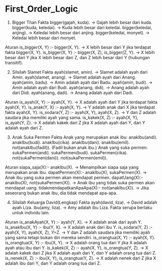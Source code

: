 # First_Order_Logic
1. Bigger Than
Fakta
bigger(gajah, kuda). → Gajah lebih besar dari kuda.
bigger(kuda, keledai). → Kuda lebih besar dari keledai.
bigger(keledai, anjing). → Keledai lebih besar dari anjing.
bigger(keledai, monyet). → Keledai lebih besar dari monyet.

Aturan
is_bigger(X, Y) :- bigger(X, Y).
→ X lebih besar dari Y jika terdapat fakta bigger(X, Y).
is_bigger(X, Y) :- bigger(X, Z), is_bigger(Z, Y).
→ X lebih besar dari Y jika X lebih besar dari Z, dan Z lebih besar dari Y (hubungan transitif).

2. Silsilah Slamet
Fakta
ayah(slamet, amin). → Slamet adalah ayah dari Amin.
ayah(slamet, anang). → Slamet adalah ayah dari Anang.
ayah(amin, badu). → Amin adalah ayah dari Badu.
ayah(amin, budi). → Amin adalah ayah dari Budi.
ayah(anang, didi). → Anang adalah ayah dari Didi.
ayah(anang, dadi). → Anang adalah ayah dari Dadi.

Aturan
is_ayah(X, Y) :- ayah(X, Y).
→ X adalah ayah dari Y jika terdapat fakta ayah(X, Y).
is_anak(Y, X) :- ayah(X, Y).
→ Y adalah anak dari X jika terdapat fakta ayah(X, Y).
is_sodara(Y, Z) :- ayah(X, Y), ayah(X, Z).
→ Y dan Z adalah saudara jika memiliki ayah yang sama.
is_kakek(X, Z) :- ayah(X, Y), is_ayah(Y, Z).
→ X adalah kakek dari Z jika X adalah ayah dari Y, dan Y adalah ayah dari Z.

3. Anak Suka Permen
Fakta
Anak yang merupakan anak ibu:
anakIbu(andi).
anakIbu(budi).
anakIbu(cika).
anakIbu(dani).
anakIbu(emil).
not(anakIbu(fadil)). (Fadil bukan anak ibu.)
Anak yang suka permen:
sukaPermen(andi).
sukaPermen(budi).
sukaPermen(cika).
not(sukaPermen(dani)).
not(sukaPermen(emil)).

Aturan
siapa_saja(X):- anakIbu(X).
→ Menampilkan siapa saja yang merupakan anak ibu.
dapatPermen(X):- anakIbu(X), sukaPermen(X).
→ Anak ibu yang suka permen akan mendapat permen.
dapatUang(X):- anakIbu(X), not(sukaPermen(X)).
→ Anak ibu yang tidak suka permen akan mendapat uang.
tidakmendapatkanApaApa(X):- not(anakIbu(X)).
→ Jika seseorang bukan anak ibu, dia tidak mendapat apa-apa.

4. Silsilah Keluarga David(Lengkap)
Fakta
ayah(david, liza). → David adalah ayah Liza.
ibu(amy, liza). → Amy adalah ibu Liza.
Fakta serupa berlaku untuk individu lain.

Aturan
is_anakAyah(X, Y) :- ayah(Y, X).
→ X adalah anak dari ayah Y.
is_anakIbu(X, Y) :- ibu(Y, X).
→ X adalah anak dari ibu Y.
is_sodara(Y, Z) :- ayah(X, Y), ayah(X, Z), Y\=Z.
→ Y dan Z adalah saudara jika memiliki ayah yang sama tetapi bukan diri mereka sendiri.
is_orangtua(X, Y) :- ayah(X, Y).
is_orangtua(X, Y) :- ibu(X, Y).
→ X adalah orang tua dari Y jika X adalah ayah atau ibu dari Y.
is_kakek(X, Z) :- ayah(X, Y), is_orangtua(Y, Z).
→ X adalah kakek dari Z jika X adalah ayah dari Y, dan Y adalah orang tua dari Z.
is_nenek(X, Z) :- ibu(X, Y), is_orangtua(Y, Z).
→ X adalah nenek dari Z jika X adalah ibu dari Y, dan Y adalah orang tua dari Z.
